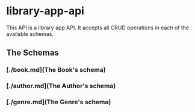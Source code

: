 # library-app-api

This API is a library app API.
It accepts all CRUD operations in each of the available schemas.

## The Schemas
### [./book.md](The Book's schema)
### [./author.md](The Author's schema)
### [./genre.md](The Genre's schema)